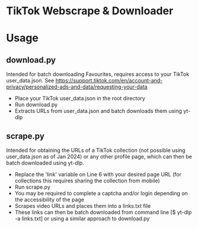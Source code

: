 # TikTok Webscrape & Downloader

# Usage

## download.py
Intended for batch downloading Favourites, requires access to your TikTok user_data.json.
See https://support.tiktok.com/en/account-and-privacy/personalized-ads-and-data/requesting-your-data

- Place your TikTok user_data.json in the root directory
- Run download.py
- Extracts URLs from user_data.json and batch downloads them using yt-dlp

## scrape.py
Intended for obtaining the URLs of a TikTok collection (not possible using user_data.json as of Jan 2024) or any other profile page, which can then be batch downloaded using yt-dlp.

- Replace the 'link' variable on Line 6 with your desired page URL (for collections this requires sharing the collection from mobile)
- Run scrape.py
- You may be required to complete a captcha and/or login depending on the accessibility of the page
- Scrapes video URLs and places them into a links.txt file
- These links can then be batch downloaded from command line [$ yt-dlp -a links.txt] or using a similar approach to download.py
